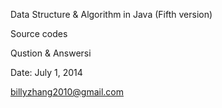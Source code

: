 
Data Structure & Algorithm in Java (Fifth version) 

Source codes

Qustion & Answersi

Date:  July 1, 2014

billyzhang2010@gmail.com



